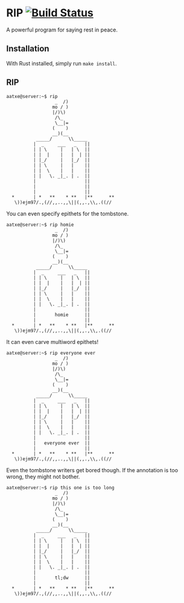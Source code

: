 # RIP [![Build Status](https://travis-ci.org/aatxe/rip.svg?branch=master)](https://travis-ci.org/aatxe/rip) #

A powerful program for saying rest in peace.

## Installation ##

With Rust installed, simply run `make install`.

## RIP ##

```
aatxe@server:~$ rip
                  _  /)
                 mo / )
                 |/)\)
                  /\_
                  \__|=
                 (    )
                 __)(__
           _____/      \\_____
          |  _     ___   _   ||
          | | \     |   | \  ||
          | |  |    |   |  | ||
          | |_/     |   |_/  ||
          | | \     |   |    ||
          | |  \    |   |    ||
          | |   \. _|_. | .  ||
          |                  ||
          |                  ||
          |                  ||
  *       | *   **    * **   |**      **
   \))ejm97/.,(//,,..,,\||(,,.,\\,.((//
```

You can even specify epithets for the tombstone.

```
aatxe@server:~$ rip homie
                  _  /)
                 mo / )
                 |/)\)
                  /\_
                  \__|=
                 (    )
                 __)(__
           _____/      \\_____
          |  _     ___   _   ||
          | | \     |   | \  ||
          | |  |    |   |  | ||
          | |_/     |   |_/  ||
          | | \     |   |    ||
          | |  \    |   |    ||
          | |   \. _|_. | .  ||
          |                  ||
          |       homie      ||
          |                  ||
  *       | *   **    * **   |**      **
   \))ejm97/.,(//,,..,,\||(,,.,\\,.((//
```

It can even carve multiword epithets!

```
aatxe@server:~$ rip everyone ever
                  _  /)
                 mo / )
                 |/)\)
                  /\_
                  \__|=
                 (    )
                 __)(__
           _____/      \\_____
          |  _     ___   _   ||
          | | \     |   | \  ||
          | |  |    |   |  | ||
          | |_/     |   |_/  ||
          | | \     |   |    ||
          | |  \    |   |    ||
          | |   \. _|_. | .  ||
          |                  ||
          |   everyone ever  ||
          |                  ||
  *       | *   **    * **   |**      **
   \))ejm97/.,(//,,..,,\||(,,.,\\,.((//
```

Even the tombstone writers get bored though. If the annotation is too wrong, they might not bother.

```
aatxe@server:~$ rip this one is too long
                  _  /)
                 mo / )
                 |/)\)
                  /\_
                  \__|=
                 (    )
                 __)(__
           _____/      \\_____
          |  _     ___   _   ||
          | | \     |   | \  ||
          | |  |    |   |  | ||
          | |_/     |   |_/  ||
          | | \     |   |    ||
          | |  \    |   |    ||
          | |   \. _|_. | .  ||
          |                  ||
          |       tl;dw      ||
          |                  ||
  *       | *   **    * **   |**      **
   \))ejm97/.,(//,,..,,\||(,,.,\\,.((//
```
